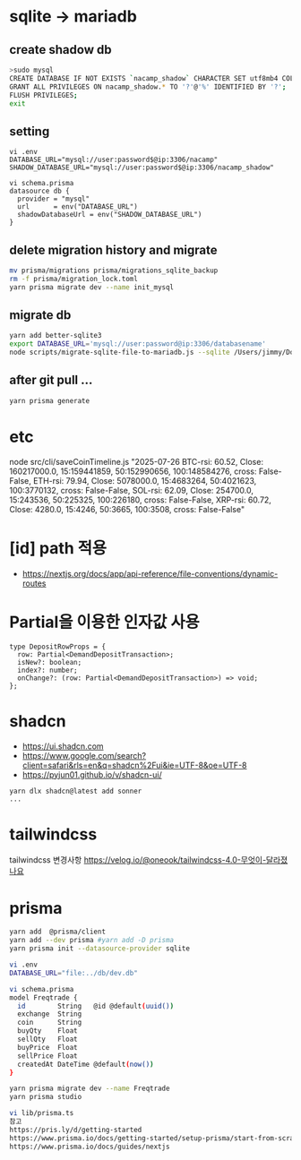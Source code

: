 # sqlite -> mariadb

## create shadow db
```bash
>sudo mysql
CREATE DATABASE IF NOT EXISTS `nacamp_shadow` CHARACTER SET utf8mb4 COLLATE utf8mb4_unicode_ci;
GRANT ALL PRIVILEGES ON nacamp_shadow.* TO '?'@'%' IDENTIFIED BY '?';
FLUSH PRIVILEGES;
exit
```
##

## setting
```
vi .env
DATABASE_URL="mysql://user:password$@ip:3306/nacamp"
SHADOW_DATABASE_URL="mysql://user:password$@ip:3306/nacamp_shadow"

vi schema.prisma
datasource db {
  provider = "mysql"
  url      = env("DATABASE_URL")
  shadowDatabaseUrl = env("SHADOW_DATABASE_URL")
}
```

## delete migration history and migrate
```bash
mv prisma/migrations prisma/migrations_sqlite_backup
rm -f prisma/migration_lock.toml
yarn prisma migrate dev --name init_mysql
```

## migrate db
```bash
yarn add better-sqlite3
export DATABASE_URL='mysql://user:password@ip:3306/databasename'
node scripts/migrate-sqlite-file-to-mariadb.js --sqlite /Users/jimmy/Downloads/db.sqlite
```

## after git pull ...
```bash
yarn prisma generate
```

# etc
node src/cli/saveCoinTimeline.js "2025-07-26 BTC-rsi: 60.52, Close: 160217000.0, 15:159441859, 50:152990656, 100:148584276, cross: False-False, ETH-rsi: 79.94, Close: 5078000.0, 15:4683264, 50:4021623, 100:3770132, cross: False-False, SOL-rsi: 62.09, Close: 254700.0, 15:243536, 50:225325, 100:226180, cross: False-False, XRP-rsi: 60.72, Close: 4280.0, 15:4246, 50:3665, 100:3508, cross: False-False"


# [id] path 적용
- https://nextjs.org/docs/app/api-reference/file-conventions/dynamic-routes

# Partial을 이용한 인자값 사용
```
type DepositRowProps = {
  row: Partial<DemandDepositTransaction>;
  isNew?: boolean;
  index?: number;
  onChange?: (row: Partial<DemandDepositTransaction>) => void;
};
```
 
# shadcn
- https://ui.shadcn.com
- https://www.google.com/search?client=safari&rls=en&q=shadcn%2Fui&ie=UTF-8&oe=UTF-8
- https://pyjun01.github.io/v/shadcn-ui/
```
yarn dlx shadcn@latest add sonner
...
```
# tailwindcss

tailwindcss 변경사항
https://velog.io/@oneook/tailwindcss-4.0-무엇이-달라졌나요

# prisma
```bash
yarn add  @prisma/client
yarn add --dev prisma #yarn add -D prisma
yarn prisma init --datasource-provider sqlite

vi .env
DATABASE_URL="file:../db/dev.db"

vi schema.prisma
model Freqtrade {
  id        String   @id @default(uuid())
  exchange  String
  coin      String
  buyQty    Float
  sellQty   Float
  buyPrice  Float
  sellPrice Float
  createdAt DateTime @default(now())
}

yarn prisma migrate dev --name Freqtrade
yarn prisma studio

vi lib/prisma.ts
참고
https://pris.ly/d/getting-started
https://www.prisma.io/docs/getting-started/setup-prisma/start-from-scratch/relational-databases-typescript-mysql
https://www.prisma.io/docs/guides/nextjs
```